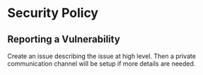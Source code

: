 # Security Policy

## Reporting a Vulnerability

Create an issue describing the issue at high level. Then a private communication channel will be setup if more details are needed.
